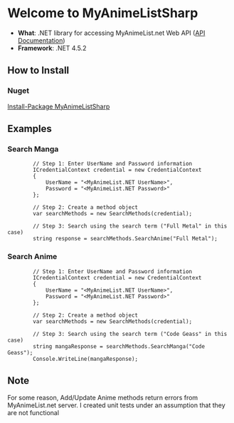 # Welcome to MyAnimeListSharp

* **What**: .NET library for accessing MyAnimeList.net Web API ([API Documentation](http://myanimelist.net/modules.php?go=api))
* **Framework**: .NET 4.5.2



## How to Install
### Nuget
[Install-Package MyAnimeListSharp](https://www.nuget.org/packages/MyAnimeListSharp/1.0.0)


## Examples
### Search Manga
			// Step 1: Enter UserName and Password information
			ICredentialContext credential = new CredentialContext
			{
				UserName = "<MyAnimeList.NET UserName>",
				Password = "<MyAnimeList.NET Password>"
			};

			// Step 2: Create a method object
			var searchMethods = new SearchMethods(credential);

			// Step 3: Search using the search term ("Full Metal" in this case)
			string response = searchMethods.SearchAnime("Full Metal");
			

### Search Anime
			// Step 1: Enter UserName and Password information
			ICredentialContext credential = new CredentialContext
			{
				UserName = "<MyAnimeList.NET UserName>",
				Password = "<MyAnimeList.NET Password>"
			};

			// Step 2: Create a method object
			var searchMethods = new SearchMethods(credential);

			// Step 3: Search using the search term ("Code Geass" in this case)
			string mangaResponse = searchMethods.SearchManga("Code Geass");
			Console.WriteLine(mangaResponse);



## Note
For some reason, Add/Update Anime methods return errors from MyAnimeList.net server.
I created unit tests under an assumption that they are not functional
